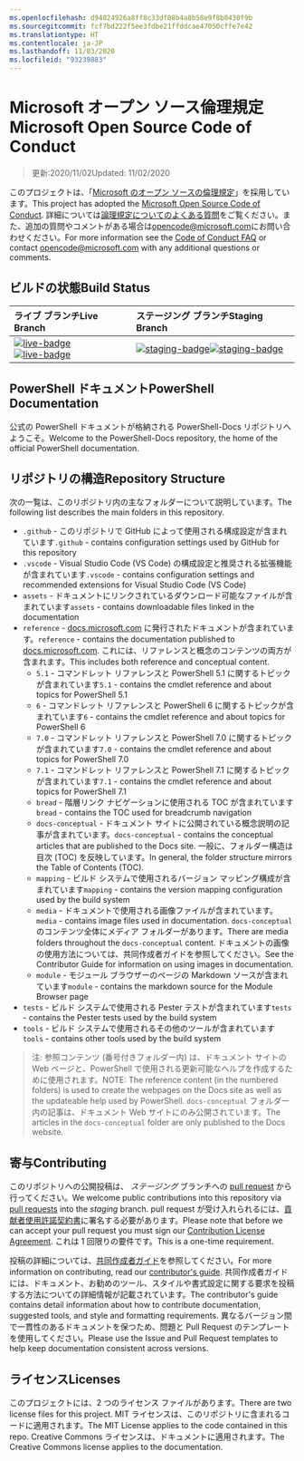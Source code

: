 ```yaml
---
ms.openlocfilehash: d94024926a8ff8c33df08b4a8b58e9f8b0430f9b
ms.sourcegitcommit: fcf7bd222f5ee3fdbe21ffddcae47050cffe7e42
ms.translationtype: HT
ms.contentlocale: ja-JP
ms.lasthandoff: 11/03/2020
ms.locfileid: "93239883"
---
```

# <a name="microsoft-open-source-code-of-conduct"></a><span data-ttu-id="696ae-101">Microsoft オープン ソース倫理規定</span><span class="sxs-lookup"><span data-stu-id="696ae-101">Microsoft Open Source Code of Conduct</span></span>

> <span data-ttu-id="696ae-102">更新:2020/11/02</span><span class="sxs-lookup"><span data-stu-id="696ae-102">Updated: 11/02/2020</span></span>

<span data-ttu-id="696ae-103">このプロジェクトは、「[Microsoft のオープン ソースの倫理規定](https://opensource.microsoft.com/codeofconduct/)」を採用しています。</span><span class="sxs-lookup"><span data-stu-id="696ae-103">This project has adopted the [Microsoft Open Source Code of Conduct](https://opensource.microsoft.com/codeofconduct/).</span></span> <span data-ttu-id="696ae-104">詳細については[論理規定についてのよくある質問](https://opensource.microsoft.com/codeofconduct/faq/)をご覧ください。また、追加の質問やコメントがある場合は[opencode@microsoft.com](mailto:opencode@microsoft.com)にお問い合わせください。</span><span class="sxs-lookup"><span data-stu-id="696ae-104">For more information see the [Code of Conduct FAQ](https://opensource.microsoft.com/codeofconduct/faq/) or contact [opencode@microsoft.com](mailto:opencode@microsoft.com) with any additional questions or comments.</span></span>

[live-badge]: https://powershell.visualstudio.com/PowerShell-Docs/_apis/build/status/PowerShell-Docs-CI?branchName=live
[staging-badge]: https://powershell.visualstudio.com/PowerShell-Docs/_apis/build/status/PowerShell-Docs-CI?branchName=staging

## <a name="build-status"></a><span data-ttu-id="696ae-107">ビルドの状態</span><span class="sxs-lookup"><span data-stu-id="696ae-107">Build Status</span></span>

|          <span data-ttu-id="696ae-108">ライブ ブランチ</span><span class="sxs-lookup"><span data-stu-id="696ae-108">Live Branch</span></span>          |           <span data-ttu-id="696ae-109">ステージング ブランチ</span><span class="sxs-lookup"><span data-stu-id="696ae-109">Staging Branch</span></span>            |
| :---------------------------- | :---------------------------------- |
| <span data-ttu-id="696ae-110">[![live-badge][]][live-badge]</span><span class="sxs-lookup"><span data-stu-id="696ae-110">[![live-badge][]][live-badge]</span></span> | <span data-ttu-id="696ae-111">[![staging-badge][]][staging-badge]</span><span class="sxs-lookup"><span data-stu-id="696ae-111">[![staging-badge][]][staging-badge]</span></span> |

## <a name="powershell-documentation"></a><span data-ttu-id="696ae-112">PowerShell ドキュメント</span><span class="sxs-lookup"><span data-stu-id="696ae-112">PowerShell Documentation</span></span>

<span data-ttu-id="696ae-113">公式の PowerShell ドキュメントが格納される PowerShell-Docs リポジトリへようこそ。</span><span class="sxs-lookup"><span data-stu-id="696ae-113">Welcome to the PowerShell-Docs repository, the home of the official PowerShell documentation.</span></span>

## <a name="repository-structure"></a><span data-ttu-id="696ae-114">リポジトリの構造</span><span class="sxs-lookup"><span data-stu-id="696ae-114">Repository Structure</span></span>

<span data-ttu-id="696ae-115">次の一覧は、このリポジトリ内の主なフォルダーについて説明しています。</span><span class="sxs-lookup"><span data-stu-id="696ae-115">The following list describes the main folders in this repository.</span></span>

- <span data-ttu-id="696ae-116">`.github` - このリポジトリで GitHub によって使用される構成設定が含まれています</span><span class="sxs-lookup"><span data-stu-id="696ae-116">`.github` - contains configuration settings used by GitHub for this repository</span></span>
- <span data-ttu-id="696ae-117">`.vscode` - Visual Studio Code (VS Code) の構成設定と推奨される拡張機能が含まれています</span><span class="sxs-lookup"><span data-stu-id="696ae-117">`.vscode` - contains configuration settings and recommended extensions for Visual Studio Code (VS Code)</span></span>
- <span data-ttu-id="696ae-118">`assets` - ドキュメントにリンクされているダウンロード可能なファイルが含まれています</span><span class="sxs-lookup"><span data-stu-id="696ae-118">`assets` - contains downloadable files linked in the documentation</span></span>
- <span data-ttu-id="696ae-119">`reference` - [docs.microsoft.com]([https://docs.microsoft.com/powershell/scripting/) に発行されたドキュメントが含まれています。</span><span class="sxs-lookup"><span data-stu-id="696ae-119">`reference` - contains the documentation published to [docs.microsoft.com]([https://docs.microsoft.com/powershell/scripting/).</span></span> <span data-ttu-id="696ae-120">これには、リファレンスと概念のコンテンツの両方が含まれます。</span><span class="sxs-lookup"><span data-stu-id="696ae-120">This includes both reference and conceptual content.</span></span>
  - <span data-ttu-id="696ae-121">`5.1` - コマンドレット リファレンスと PowerShell 5.1 に関するトピックが含まれています</span><span class="sxs-lookup"><span data-stu-id="696ae-121">`5.1` - contains the cmdlet reference and about topics for PowerShell 5.1</span></span>
  - <span data-ttu-id="696ae-122">`6` - コマンドレット リファレンスと PowerShell 6 に関するトピックが含まれています</span><span class="sxs-lookup"><span data-stu-id="696ae-122">`6` - contains the cmdlet reference and about topics for PowerShell 6</span></span>
  - <span data-ttu-id="696ae-123">`7.0` - コマンドレット リファレンスと PowerShell 7.0 に関するトピックが含まれています</span><span class="sxs-lookup"><span data-stu-id="696ae-123">`7.0` - contains the cmdlet reference and about topics for PowerShell 7.0</span></span>
  - <span data-ttu-id="696ae-124">`7.1` - コマンドレット リファレンスと PowerShell 7.1 に関するトピックが含まれています</span><span class="sxs-lookup"><span data-stu-id="696ae-124">`7.1` - contains the cmdlet reference and about topics for PowerShell 7.1</span></span>
  - <span data-ttu-id="696ae-125">`bread` - 階層リンク ナビゲーションに使用される TOC が含まれています</span><span class="sxs-lookup"><span data-stu-id="696ae-125">`bread` - contains the TOC used for breadcrumb navigation</span></span>
  - <span data-ttu-id="696ae-126">`docs-conceptual` - ドキュメント サイトに公開されている概念説明の記事が含まれています。</span><span class="sxs-lookup"><span data-stu-id="696ae-126">`docs-conceptual` - contains the conceptual articles that are published to the Docs site.</span></span> <span data-ttu-id="696ae-127">一般に、フォルダー構造は目次 (TOC) を反映しています。</span><span class="sxs-lookup"><span data-stu-id="696ae-127">In general, the folder structure mirrors the Table of Contents (TOC).</span></span>
  - <span data-ttu-id="696ae-128">`mapping` - ビルド システムで使用されるバージョン マッピング構成が含まれています</span><span class="sxs-lookup"><span data-stu-id="696ae-128">`mapping` - contains the version mapping configuration used by the build system</span></span>
  - <span data-ttu-id="696ae-129">`media` - ドキュメントで使用される画像ファイルが含まれています。</span><span class="sxs-lookup"><span data-stu-id="696ae-129">`media` - contains image files used in documentation.</span></span> <span data-ttu-id="696ae-130">`docs-conceptual` のコンテンツ全体にメディア フォルダーがあります。</span><span class="sxs-lookup"><span data-stu-id="696ae-130">There are media folders throughout the `docs-conceptual` content.</span></span> <span data-ttu-id="696ae-131">ドキュメントの画像の使用方法については、共同作成者ガイドを参照してください。</span><span class="sxs-lookup"><span data-stu-id="696ae-131">See the Contributor Guide for information on using images in documentation.</span></span>
  - <span data-ttu-id="696ae-132">`module` - モジュール ブラウザーのページの Markdown ソースが含まれています</span><span class="sxs-lookup"><span data-stu-id="696ae-132">`module` - contains the markdown source for the Module Browser page</span></span>
- <span data-ttu-id="696ae-133">`tests` - ビルド システムで使用される Pester テストが含まれています</span><span class="sxs-lookup"><span data-stu-id="696ae-133">`tests` - contains the Pester tests used by the build system</span></span>
- <span data-ttu-id="696ae-134">`tools` - ビルド システムで使用されるその他のツールが含まれています</span><span class="sxs-lookup"><span data-stu-id="696ae-134">`tools` - contains other tools used by the build system</span></span>

> <span data-ttu-id="696ae-135">注: 参照コンテンツ (番号付きフォルダー内) は、ドキュメント サイトの Web ページと、PowerShell で使用される更新可能なヘルプを作成するために使用されます。</span><span class="sxs-lookup"><span data-stu-id="696ae-135">NOTE: The reference content (in the numbered folders) is used to create the webpages on the Docs site as well as the updateable help used by PowerShell.</span></span>
> <span data-ttu-id="696ae-136">`docs-conceptual` フォルダー内の記事は、ドキュメント Web サイトにのみ公開されています。</span><span class="sxs-lookup"><span data-stu-id="696ae-136">The articles in the `docs-conceptual` folder are only published to the Docs website.</span></span>

## <a name="contributing"></a><span data-ttu-id="696ae-137">寄与</span><span class="sxs-lookup"><span data-stu-id="696ae-137">Contributing</span></span>

<span data-ttu-id="696ae-138">このリポジトリへの公開投稿は、 _ステージング_ ブランチへの [pull request](https://help.github.com/articles/using-pull-requests/) から行ってください。</span><span class="sxs-lookup"><span data-stu-id="696ae-138">We welcome public contributions into this repository via [pull requests](https://help.github.com/articles/using-pull-requests/) into the _staging_ branch.</span></span>
<span data-ttu-id="696ae-139">pull request が受け入れられるには、[貢献者使用許諾契約書](https://cla.microsoft.com/)に署名する必要があります。</span><span class="sxs-lookup"><span data-stu-id="696ae-139">Please note that before we can accept your pull request you must sign our [Contribution License Agreement](https://cla.microsoft.com/).</span></span> <span data-ttu-id="696ae-140">これは 1 回限りの要件です。</span><span class="sxs-lookup"><span data-stu-id="696ae-140">This is a one-time requirement.</span></span>

<span data-ttu-id="696ae-141">投稿の詳細については、[共同作成者ガイド](https://aka.ms/PSDocsContributor)を参照してください。</span><span class="sxs-lookup"><span data-stu-id="696ae-141">For more information on contributing, read our [contributor's guide](https://aka.ms/PSDocsContributor).</span></span> <span data-ttu-id="696ae-142">共同作成者ガイドには、ドキュメント、お勧めのツール、スタイルや書式設定に関する要求を投稿する方法についての詳細情報が記載されています。</span><span class="sxs-lookup"><span data-stu-id="696ae-142">The contributor's guide contains detail information about how to contribute documentation, suggested tools, and style and formatting requirements.</span></span> <span data-ttu-id="696ae-143">異なるバージョン間で一貫性のあるドキュメントを保つため、問題と Pull Request のテンプレートを使用してください。</span><span class="sxs-lookup"><span data-stu-id="696ae-143">Please use the Issue and Pull Request templates to help keep documentation consistent across versions.</span></span>

## <a name="licenses"></a><span data-ttu-id="696ae-144">ライセンス</span><span class="sxs-lookup"><span data-stu-id="696ae-144">Licenses</span></span>

<span data-ttu-id="696ae-145">このプロジェクトには、2 つのライセンス ファイルがあります。</span><span class="sxs-lookup"><span data-stu-id="696ae-145">There are two license files for this project.</span></span> <span data-ttu-id="696ae-146">MIT ライセンスは、このリポジトリに含まれるコードに適用されます。</span><span class="sxs-lookup"><span data-stu-id="696ae-146">The MIT License applies to the code contained in this repo.</span></span> <span data-ttu-id="696ae-147">Creative Commons ライセンスは、ドキュメントに適用されます。</span><span class="sxs-lookup"><span data-stu-id="696ae-147">The Creative Commons license applies to the documentation.</span></span>
